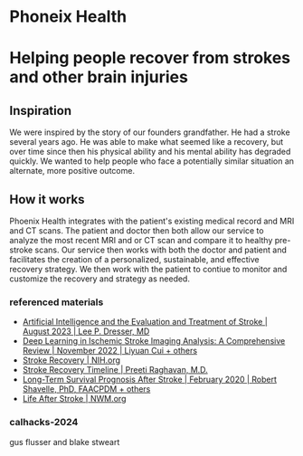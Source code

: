 # Phoneix Health

# Helping people recover from strokes and other brain injuries

## Inspiration

We were inspired by the story of our founders grandfather. He had a stroke several years ago. He was able to make what seemed like a recovery, but over time since then his physical ability and his mental ability has degraded quickly. We wanted to help people who face a potentially similar situation an alternate, more positive outcome.

## How it works

Phoenix Health integrates with the patient's existing medical record and MRI and CT scans. The patient and doctor then both allow our service to analyze the most recent MRI and or CT scan and compare it to healthy pre-stroke scans. Our service then works with both the doctor and patient and facilitates the creation of a personalized, sustainable, and effective recovery strategy. We then work with the patient to contiue to monitor and customize the recovery and strategy as needed.

### referenced materials

- [Artificial Intelligence and the Evaluation and Treatment of Stroke | August 2023 | Lee P. Dresser, MD](https://www.ncbi.nlm.nih.gov/pmc/articles/PMC10494798/)
- [Deep Learning in Ischemic Stroke Imaging Analysis: A Comprehensive Review | November 2022 | Liyuan Cui + others](https://www.ncbi.nlm.nih.gov/pmc/articles/PMC9678444/)
- [Stroke Recovery | NIH.org](https://www.nhlbi.nih.gov/health/stroke/recovery)
- [Stroke Recovery Timeline | Preeti Raghavan, M.D.](https://www.hopkinsmedicine.org/health/conditions-and-diseases/stroke/stroke-recovery-timeline)
- [Long-Term Survival Prognosis After Stroke | February 2020 | Robert Shavelle, PhD, FAACPDM + others](https://practicalneurology.com/articles/2020-feb/long-term-survival-prognosis-after-stroke)
- [Life After Stroke | NWM.org](https://www.nm.org/conditions-and-care-areas/neurosciences/comprehensive-stroke-centers/life-after-stroke#:~:text=10%20percent%20of%20patients%20recover,patients%20require%20long%2Dterm%20care)

### calhacks-2024

gus flusser and blake stweart
